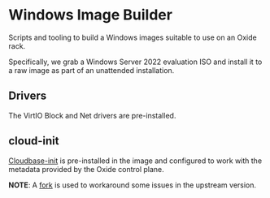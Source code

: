 # Windows Image Builder

Scripts and tooling to build a Windows images suitable to use on an Oxide rack.

Specifically, we grab a Windows Server 2022 evaluation ISO and install it to a
raw image as part of an unattended installation.

## Drivers

The VirtIO Block and Net drivers are pre-installed.

## cloud-init

[Cloudbase-init](https://cloudbase-init.readthedocs.io/en/latest/intro.html) is
pre-installed in the image and configured to work with the metadata provided
by the Oxide control plane.

**NOTE**: A [fork](https://github.com/luqmana/cloudbase-init/tree/oxide) is
used to workaround some issues in the upstream version.